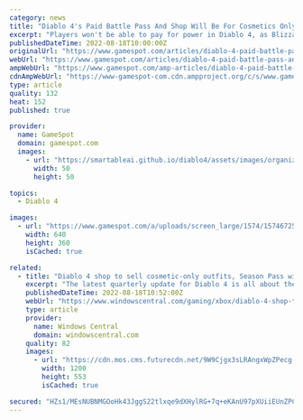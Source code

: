 ```yaml
---
category: news
title: "Diablo 4's Paid Battle Pass And Shop Will Be For Cosmetics Only, With Seasons Modeled After Diablo 3"
excerpt: "Players won't be able to pay for power in Diablo 4, as Blizzard outlines its post-launch plans for the highly-anticipated ARPG."
publishedDateTime: 2022-08-18T10:00:00Z
originalUrl: "https://www.gamespot.com/articles/diablo-4-paid-battle-pass-and-shop-will-be-for-cosmetics-only-with-seasons-modeled-after-diablo-3/1100-6506584/"
webUrl: "https://www.gamespot.com/articles/diablo-4-paid-battle-pass-and-shop-will-be-for-cosmetics-only-with-seasons-modeled-after-diablo-3/1100-6506584/"
ampWebUrl: "https://www.gamespot.com/amp-articles/diablo-4-paid-battle-pass-and-shop-will-be-for-cosmetics-only-with-seasons-modeled-after-diablo-3/1100-6506584/"
cdnAmpWebUrl: "https://www-gamespot-com.cdn.ampproject.org/c/s/www.gamespot.com/amp-articles/diablo-4-paid-battle-pass-and-shop-will-be-for-cosmetics-only-with-seasons-modeled-after-diablo-3/1100-6506584/"
type: article
quality: 132
heat: 152
published: true

provider:
  name: GameSpot
  domain: gamespot.com
  images:
    - url: "https://smartableai.github.io/diablo4/assets/images/organizations/gamespot.com-50x50.jpg"
      width: 50
      height: 50

topics:
  - Diablo 4

images:
  - url: "https://www.gamespot.com/a/uploads/screen_large/1574/15746725/3989778-untitled.png"
    width: 640
    height: 360
    isCached: true

related:
  - title: "Diablo 4 shop to sell cosmetic-only outfits, Season Pass with free and paid tiers"
    excerpt: "The latest quarterly update for Diablo 4 is all about the game's live service systems. Blizzard Entertainment confirms there will be a Season Pass with paid and free tiers, with Diablo 4 aiming for ..."
    publishedDateTime: 2022-08-18T10:52:00Z
    webUrl: "https://www.windowscentral.com/gaming/xbox/diablo-4-shop-to-sell-cosmetic-only-outfits-season-pass-with-free-and-paid-tiers"
    type: article
    provider:
      name: Windows Central
      domain: windowscentral.com
    quality: 82
    images:
      - url: "https://cdn.mos.cms.futurecdn.net/9W9Cjgx3sLRAngxWpZPecg-1200-80.jpg"
        width: 1200
        height: 553
        isCached: true

secured: "HZs1/MEsNUBNMGOoHk43JggS22tlxqe9dXHylRG+7q+eKAnU97pXUiiEUnZPCWoH83f1BIpwg31Z4ctQQnZHSj7d+N2rOdmyYK/d4XzWlc/MrGGtodr8pFyFzgdPww+jX+PFA+YqAXXymI1w2//FuLW9qMw8CdtQ5d0T3Xb46kIpJLFTaYbMy4BmV8ppKWwAxXIvxuc4u7ZLA0FPaKrQKZTFMEInykQ/CfrGMUbz7z4OYuke8xyxReNM7dRbjU6kyRiDxeLTdzmDbrk+29kb7m0GOPS0GFpmtJdZpuikC4tVnlgZo998HcWJcIyprIvl3V/PqSUir9LC4YanJjJorMv57AM+x21SrvbWXa+u1JQ=;GurH7l1YHHat29Nl696AKA=="
---
```


